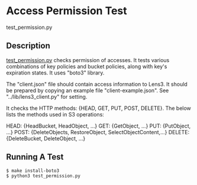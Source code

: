 # Access Permission Test

test_permission.py

## Description

[test_permission.py](test_permission.py) checks permission of
accesses.  It tests various combinations of key policies and bucket
policies, along with key's expiration states.  It uses "boto3"
library.

The "client.json" file should contain access information to Lens3.  It
should be prepared by copying an example file "client-example.json".
See "../lib/lens3_client.py" for setting.

It checks the HTTP methods: {HEAD, GET, PUT, POST, DELETE}.  The below
lists the methods used in S3 operations:

  HEAD: {HeadBucket, HeadObject, ...}
  GET: {GetObject, ...}
  PUT: {PutObject, ...}
  POST: {DeleteObjects, RestoreObject, SelectObjectContent,...}
  DELETE: {DeleteBucket, DeleteObject, ...}

## Running A Test

```
$ make install-boto3
$ python3 test_permission.py
```
